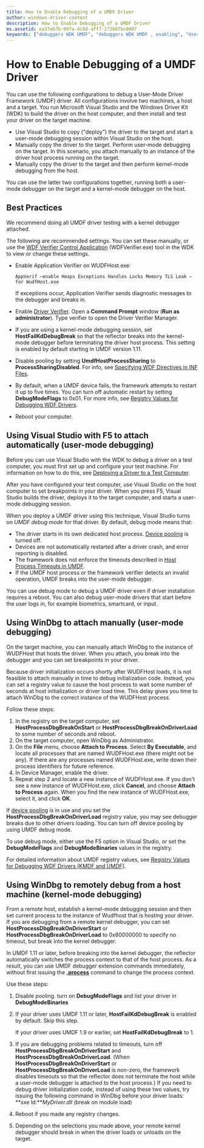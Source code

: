 ```yaml
---
title: How to Enable Debugging of a UMDF Driver
author: windows-driver-content
description: How to Enable Debugging of a UMDF Driver
ms.assetid: ea37eb7b-09fa-4c8d-aff7-273b07bc0007
keywords: ["debuggers WDK UMDF", "debuggers WDK UMDF , enabling", "User-Mode Driver Framework WDK , enabling a debugger", "UMDF WDK , enabling a debugger", "user-mode drivers WDK UMDF , enabling a debugger", "debugging drivers WDK UMDF , enabling a debugger", "driver debugging WDK UMDF , enabling a debugger"]
---
```


# How to Enable Debugging of a UMDF Driver


You can use the following configurations to debug a User-Mode Driver Framework (UMDF) driver. All configurations involve two machines, a host and a target. You run Microsoft Visual Studio and the Windows Driver Kit (WDK) to build the driver on the host computer, and then install and test your driver on the target machine.

-   Use Visual Studio to copy ("deploy") the driver to the target and start a user-mode debugging session within Visual Studio on the host.
-   Manually copy the driver to the target. Perform user-mode debugging on the target. In this scenario, you attach manually to an instance of the driver host process running on the target.
-   Manually copy the driver to the target and then perform kernel-mode debugging from the host.

You can use the latter two configurations together, running both a user-mode debugger on the target and a kernel-mode debugger on the host.

## <a href="" id="bp"></a>Best Practices


We recommend doing all UMDF driver testing with a kernel debugger attached.

The following are recommended settings. You can set these manually, or use the [WDF Verifier Control Application](https://msdn.microsoft.com/library/windows/hardware/ff556129) (WDFVerifier.exe) tool in the WDK to view or change these settings.

-   Enable Application Verifier on WUDFHost.exe:

    ``` syntax
    AppVerif –enable Heaps Exceptions Handles Locks Memory TLS Leak –for WudfHost.exe
    ```

    If exceptions occur, Application Verifier sends diagnostic messages to the debugger and breaks in.

-   Enable [Driver Verifier](https://msdn.microsoft.com/library/windows/hardware/ff545448). Open a **Command Prompt** window (**Run as administrator**). Type verifier to open the Driver Verifier Manager.
-   If you are using a kernel-mode debugging session, set **HostFailKdDebugBreak** so that the reflector breaks into the kernel-mode debugger before terminating the driver host process. This setting is enabled by default starting in UMDF version 1.11.

-   Disable pooling by setting **UmdfHostProcessSharing** to **ProcessSharingDisabled**. For info, see [Specifying WDF Directives in INF Files](specifying-wdf-directives-in-inf-files.md).
-   By default, when a UMDF device fails, the framework attempts to restart it up to five times. You can turn off automatic restart by setting **DebugModeFlags** to 0x01. For more info, see [Registry Values for Debugging WDF Drivers](registry-values-for-debugging-kmdf-drivers.md).
-   Reboot your computer.

## Using Visual Studio with F5 to attach automatically (user-mode debugging)


Before you can use Visual Studio with the WDK to debug a driver on a test computer, you must first set up and configure your test machine. For information on how to do this, see [Deploying a Driver to a Test Computer](https://msdn.microsoft.com/windows-drivers/develop/deploying_a_driver_to_a_test_computer).

After you have configured your test computer, use Visual Studio on the host computer to set breakpoints in your driver. When you press F5, Visual Studio builds the driver, deploys it to the target computer, and starts a user-mode debugging session.

When you deploy a UMDF driver using this technique, Visual Studio turns on *UMDF debug mode* for that driver. By default, debug mode means that:

-   The driver starts in its own dedicated host process. [Device pooling](using-device-pooling-in-umdf-drivers.md) is turned off.
-   Devices are not automatically restarted after a driver crash, and error reporting is disabled.
-   The framework does not enforce the timeouts described in [Host Process Timeouts in UMDF](how-umdf-enforces-time-outs.md).
-   If the UMDF host process or the framework verifier detects an invalid operation, UMDF breaks into the user-mode debugger.

You can use debug mode to debug a UMDF driver even if driver installation requires a reboot. You can also debug user-mode drivers that start before the user logs in, for example biometrics, smartcard, or input.

## Using WinDbg to attach manually (user-mode debugging)


On the target machine, you can manually attach WinDbg to the instance of WUDFHost that hosts the driver. When you attach, you break into the debugger and you can set breakpoints in your driver.

Because driver initialization occurs shortly after WUDFHost loads, it is not feasible to attach manually in time to debug initialization code. Instead, you can set a registry value to cause the host process to wait some number of seconds at host initialization or driver load time. This delay gives you time to attach WinDbg to the correct instance of the WUDFHost process.

Follow these steps:

1.  In the registry on the target computer, set **HostProcessDbgBreakOnStart** or **HostProcessDbgBreakOnDriverLoad** to some number of seconds and reboot.
2.  On the target computer, open WinDbg as Administrator.
3.  On the **File** menu, choose **Attach to Process**. Select **By Executable**, and locate all processes that are named WUDFHost.exe (there might not be any). If there are any processes named WUDFHost.exe, write down their process identifiers for future reference.
4.  In Device Manager, enable the driver.
5.  Repeat step 2 and locate a new instance of WUDFHost.exe. If you don't see a new instance of WUDFHost.exe, click **Cancel**, and choose **Attach to Process** again. When you find the new instance of WUDFHost.exe, select it, and click **OK**.

If [device pooling](using-device-pooling-in-umdf-drivers.md) is in use and you set the **HostProcessDbgBreakOnDriverLoad** registry value, you may see debugger breaks due to other drivers loading. You can turn off device pooling by using UMDF debug mode.

To use debug mode, either use the F5 option in Visual Studio, or set the **DebugModeFlags** and **DebugModeBinaries** values in the registry.

For detailed information about UMDF registry values, see [Registry Values for Debugging WDF Drivers (KMDF and UMDF)](registry-values-for-debugging-kmdf-drivers.md).

## <a href="" id="kd"></a>Using WinDbg to remotely debug from a host machine (kernel-mode debugging)


From a remote host, establish a kernel-mode debugging session and then set current process to the instance of Wudfhost that is hosting your driver. If you are debugging from a remote kernel debugger, you can set **HostProcessDbgBreakOnDriverStart** or **HostProcessDbgBreakOnDriverLoad** to 0x80000000 to specify no timeout, but break into the kernel debugger.

In UMDF 1.11 or later, before breaking into the kernel debugger, the reflector automatically switches the process context to that of the host process. As a result, you can use UMDF debugger extension commands immediately, without first issuing the [**.process**](https://msdn.microsoft.com/library/windows/hardware/ff564723) command to change the process context.

Use these steps:

1.  Disable pooling. turn on **DebugModeFlags** and list your driver in **DebugModeBinaries**
2.  If your driver uses UMDF 1.11 or later, **HostFailKdDebugBreak** is enabled by default. Skip this step.

    If your driver uses UMDF 1.9 or earlier, set **HostFailKdDebugBreak** to 1.

3.  If you are debugging problems related to timeouts, turn off **HostProcessDbgBreakOnDriverStart** and **HostProcessDbgBreakOnDriverLoad**. (When **HostProcessDbgBreakOnDriverStart** or **HostProcessDbgBreakOnDriverLoad** is non-zero, the framework disables timeouts so that the reflector does not terminate the host while a user-mode debugger is attached to the host process.) If you need to debug driver initialization code, instead of using these two values, try issuing the following command in WinDbg before your driver loads: **sxe ld:***MyDriver.dll* (break on module load)
4.  Reboot if you made any registry changes.
5.  Depending on the selections you made above, your remote kernel debugger should break in when the driver loads or unloads on the target.

 

 





